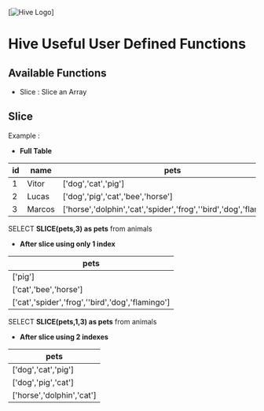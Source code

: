 [![Hive Logo](https://upload.wikimedia.org/wikipedia/commons/b/bb/Apache_Hive_logo.svg)]

# Hive Useful User Defined Functions

## Available Functions

- Slice : Slice an Array


## Slice

Example :

- **Full Table**

| id | name   | pets                                                               |
|----|--------|--------------------------------------------------------------------|
| 1  | Vitor  | ['dog','cat','pig']                                                |
| 2  | Lucas  | ['dog','pig','cat','bee','horse']                                  |
| 3  | Marcos | ['horse','dolphin','cat','spider','frog',''bird','dog','flamingo'] |


SELECT **SLICE(pets,3) as pets** from animals

- **After slice using only 1 index**

| pets                                             |
|--------------------------------------------------|
| ['pig']                                          |
| ['cat','bee','horse']                            |
| ['cat','spider','frog',''bird','dog','flamingo'] |


SELECT **SLICE(pets,1,3) as pets** from animals

- **After slice using 2 indexes**

| pets                      |
|---------------------------|
| ['dog','cat','pig']       |
| ['dog','pig','cat']       |
| ['horse','dolphin','cat'] |
